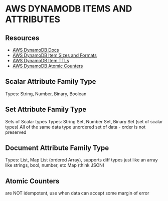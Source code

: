 # AWS DYNAMODB ITEMS AND ATTRIBUTES

## Resources

- [AWS DynamoDB Docs](https://docs.aws.amazon.com/amazondynamodb/latest/developerguide/Introduction.html)
- [AWS DynamoDB Item Sizes and Formats](https://docs.aws.amazon.com/amazondynamodb/latest/developerguide/CapacityUnitCalculations.html)
- [AWS DynamoDB Item TTLs](https://docs.aws.amazon.com/amazondynamodb/latest/developerguide/TTL.html)
- [AWS DynamoDB Atomic Counters](https://docs.aws.amazon.com/amazondynamodb/latest/developerguide/WorkingWithItems.html#WorkingWithItems.AtomicCounters)

## Scalar Attribute Family Type

Types: String, Number, Binary, Boolean

## Set Attribute Family Type

Sets of Scalar types
Types: String Set, Number Set, Binary Set (set of scalar types)
All of the same data type
unordered set of data - order is not preserved

## Document Attribute Family Type

Types: List, Map
List (ordered Array), supports diff types just like an array like strings, bool, number, etc
Map (think JSON)

## Atomic Counters

are NOT idempotent, use when data can accept some margin of error
